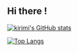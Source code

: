 ## Hi there !

[![kirimi's GitHub stats](https://github-readme-stats.vercel.app/api?username=okirimi&show_icons=true&theme=tokyonight&cache_seconds=1)](https://github.com/anuraghazra/github-readme-stats)

[![Top Langs](https://github-readme-stats.vercel.app/api/top-langs/?username=okirimi&layout=compact&theme=tokyonight&cache_seconds=1)](https://github.com/anuraghazra/github-readme-stats)
